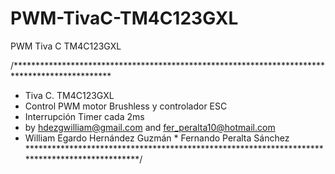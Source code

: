 # PWM-TivaC-TM4C123GXL
PWM Tiva C TM4C123GXL


/**********************************************************************************************
 * Tiva C. TM4C123GXL
 * Control PWM motor Brushless y controlador ESC
 * Interrupción Timer cada 2ms
 * by <hdezgwilliam@gmail.com> and <fer_peralta10@hotmail.com>
 * William Egardo Hernández Guzmán * Fernando Peralta Sánchez
 **********************************************************************************************/
 
 
